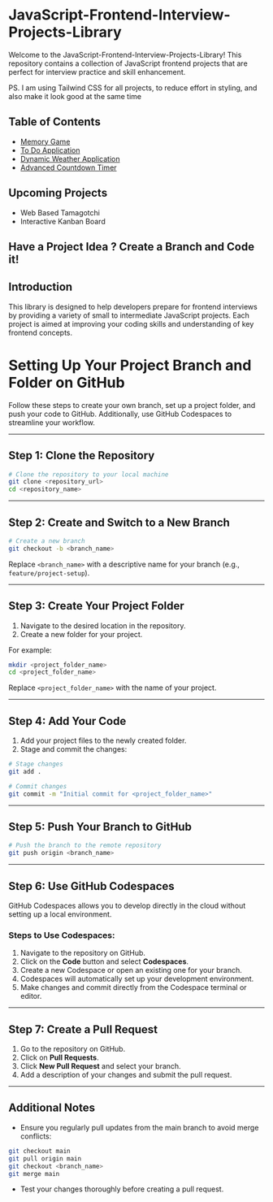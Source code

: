 # JavaScript-Frontend-Interview-Projects-Library

Welcome to the JavaScript-Frontend-Interview-Projects-Library! This repository contains a collection of JavaScript frontend projects that are perfect for interview practice and skill enhancement.

PS. I am using Tailwind CSS for all projects, to reduce effort in styling, and also make it look good at the same time

## Table of Contents
- [Memory Game](https://github.com/abhirupa-tech/JavaScript-Frontend-Interview-Projects-Library/tree/main/Memory-Game)
- [To Do Application](https://github.com/abhirupa-tech/JavaScript-Frontend-Interview-Projects-Library/tree/main/To-Do-App) 
- [Dynamic Weather Application](https://github.com/abhirupa-tech/JavaScript-Frontend-Interview-Projects-Library/tree/main/Weather-App-Using-Open-Weather) 
- [Advanced Countdown Timer](https://github.com/abhirupa-tech/JavaScript-Frontend-Interview-Projects-Library/tree/main/Advanced-Countdown-Timer) 

## Upcoming Projects
- Web Based Tamagotchi
- Interactive Kanban Board

## Have a Project Idea ? Create a Branch and Code it!




## Introduction
This library is designed to help developers prepare for frontend interviews by providing a variety of small to intermediate JavaScript projects. Each project is aimed at improving your coding skills and understanding of key frontend concepts.

# Setting Up Your Project Branch and Folder on GitHub

Follow these steps to create your own branch, set up a project folder, and push your code to GitHub. Additionally, use GitHub Codespaces to streamline your workflow.

---

## Step 1: Clone the Repository

```bash
# Clone the repository to your local machine
git clone <repository_url>
cd <repository_name>
```

---

## Step 2: Create and Switch to a New Branch

```bash
# Create a new branch
git checkout -b <branch_name>
```

Replace `<branch_name>` with a descriptive name for your branch (e.g., `feature/project-setup`).

---

## Step 3: Create Your Project Folder

1. Navigate to the desired location in the repository.
2. Create a new folder for your project.

For example:
```bash
mkdir <project_folder_name>
cd <project_folder_name>
```

Replace `<project_folder_name>` with the name of your project.

---

## Step 4: Add Your Code

1. Add your project files to the newly created folder.
2. Stage and commit the changes:

```bash
# Stage changes
git add .

# Commit changes
git commit -m "Initial commit for <project_folder_name>"
```

---

## Step 5: Push Your Branch to GitHub

```bash
# Push the branch to the remote repository
git push origin <branch_name>
```

---

## Step 6: Use GitHub Codespaces

GitHub Codespaces allows you to develop directly in the cloud without setting up a local environment.

### Steps to Use Codespaces:

1. Navigate to the repository on GitHub.
2. Click on the **Code** button and select **Codespaces**.
3. Create a new Codespace or open an existing one for your branch.
4. Codespaces will automatically set up your development environment.
5. Make changes and commit directly from the Codespace terminal or editor.

---

## Step 7: Create a Pull Request

1. Go to the repository on GitHub.
2. Click on **Pull Requests**.
3. Click **New Pull Request** and select your branch.
4. Add a description of your changes and submit the pull request.

---

## Additional Notes
- Ensure you regularly pull updates from the main branch to avoid merge conflicts:

```bash
git checkout main
git pull origin main
git checkout <branch_name>
git merge main
```

- Test your changes thoroughly before creating a pull request.

